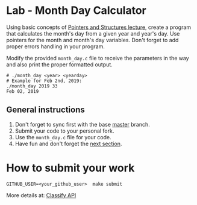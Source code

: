 Lab - Month Day Calculator
===========================
Using basic concepts of [Pointers and Structures lecture](http://talks.obedmr.com/hello-c-world/01-pointers-structures.slide#8),
create a program that calculates the month's day from a given year and year's day. Use pointers for the month and month's day variables.
Don't forget to add proper errors handling in your program.

Modify the provided `month_day.c` file to receive the parameters in the way and also print the proper formatted output.

```
# ./month_day <year> <yearday>
# Example for Feb 2nd, 2019:
./month_day 2019 33
Feb 02, 2019
```


General instructions
--------------------
1. Don't forget to sync first with the base [master](https://github.com/CodersSquad/ap-labs) branch.
2. Submit your code to your personal fork.
3. Use the  `month_day.c` file for your code.
4. Have fun and don't forget the [next section](#how-to-submit-your-work).


How to submit your work
=======================
```
GITHUB_USER=<your_github_user>  make submit
```
More details at: [Classify API](../../classify.md)
